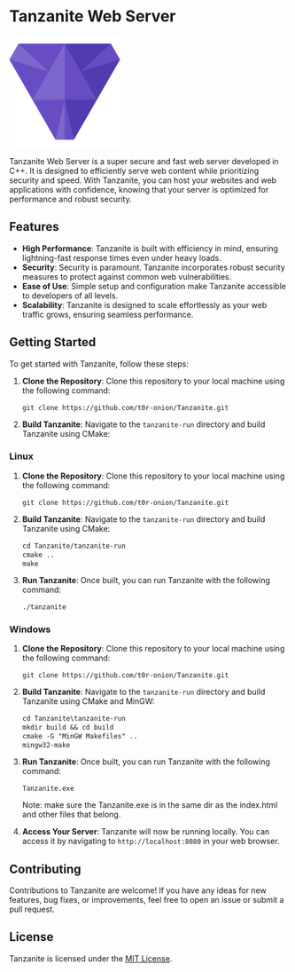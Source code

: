 # Tanzanite Web Server

<img src="tanzanite-run/assets/tanzanite.png" alt="Tanzanite Logo" width="200">

Tanzanite Web Server is a super secure and fast web server developed in C++. It is designed to efficiently serve web content while prioritizing security and speed. With Tanzanite, you can host your websites and web applications with confidence, knowing that your server is optimized for performance and robust security.

## Features

- **High Performance**: Tanzanite is built with efficiency in mind, ensuring lightning-fast response times even under heavy loads.
- **Security**: Security is paramount. Tanzanite incorporates robust security measures to protect against common web vulnerabilities.
- **Ease of Use**: Simple setup and configuration make Tanzanite accessible to developers of all levels.
- **Scalability**: Tanzanite is designed to scale effortlessly as your web traffic grows, ensuring seamless performance.

## Getting Started

To get started with Tanzanite, follow these steps:

1. **Clone the Repository**: Clone this repository to your local machine using the following command:
   ```
   git clone https://github.com/t0r-onion/Tanzanite.git
   ```

2. **Build Tanzanite**: Navigate to the `tanzanite-run` directory and build Tanzanite using CMake:

### Linux

1. **Clone the Repository**: Clone this repository to your local machine using the following command:
   ```
   git clone https://github.com/t0r-onion/Tanzanite.git
   ```

2. **Build Tanzanite**: Navigate to the `tanzanite-run` directory and build Tanzanite using CMake:
   ```
   cd Tanzanite/tanzanite-run
   cmake ..
   make
   ```

3. **Run Tanzanite**: Once built, you can run Tanzanite with the following command:
   ```
   ./tanzanite
   ```

### Windows

1. **Clone the Repository**: Clone this repository to your local machine using the following command:
   ```
   git clone https://github.com/t0r-onion/Tanzanite.git
   ```

2. **Build Tanzanite**: Navigate to the `tanzanite-run` directory and build Tanzanite using CMake and MinGW:
   ```
   cd Tanzanite\tanzanite-run
   mkdir build && cd build
   cmake -G "MinGW Makefiles" ..
   mingw32-make
   ```
3. **Run Tanzanite**: Once built, you can run Tanzanite with the following command:
   ```
   Tanzanite.exe
   ```
   Note: make sure the Tanzanite.exe is in the same dir as the index.html and other files that belong.
   
5. **Access Your Server**: Tanzanite will now be running locally. You can access it by navigating to `http://localhost:8080` in your web browser.

## Contributing

Contributions to Tanzanite are welcome! If you have any ideas for new features, bug fixes, or improvements, feel free to open an issue or submit a pull request.

## License

Tanzanite is licensed under the [MIT License](LICENSE).
